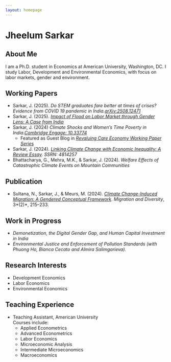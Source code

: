 ```yaml
---
layout: homepage
---
```


# Jheelum Sarkar

## About Me

I am a Ph.D. student in Economics at American University, Washington, DC. I study Labor, Development and Environmental Economics, with focus on labor markets, gender and environment.
 

## Working Papers

- Sarkar, J. (2025). *Do STEM graduates fare better at times of crises? Evidence from COVID 19 pandemic in India.[arXiv:2508.12471](https://arxiv.org/abs/2508.12471)*
- Sarkar, J. (2025). *[Impact of Flood on Labor Market through Gender Lens: A Case from India](assets/work_in_progress/Flood-Labor-Gender.pdf)*  
- Sarkar, J. (2024) *Climate Shocks and Women’s Time Poverty in India.[Cambridge Engage: 10.33774](https://www.cambridge.org/engage/coe/article-details/670ef249cec5d6c142430f63)*
    - Featured as Guest Blog in *[Revaluing Care Economy Working Paper Series](https://www.revaluingcare.org/time-poverty-and-climate-shocks-how-married-women-bear-the-brunt/)* 
- Sarkar, J. (2024). *[Linking Climate Change with Economic Inequality: A Review Essay](https://dx.doi.org/10.2139/ssrn.4814257). SSRN: 4814257*
- Bhattacharya, G., Mehra, M.K., & Sarkar, J. (2024). *Welfare Effects of Catastrophic Climate Events on Mountain Communities* 


## Publication

- Sultana, N., Sarkar, J., & Meurs, M. (2024). *[Climate Change-Induced Migration: A Gendered Conceptual Framework](https://journals.tplondon.com/md/article/view/3177)*. *Migration and Diversity*, 3*(2)*, 215–233. 


## Work in Progress

- *Demonetization, the Digital Gender Gap, and Human Capital Investment in India*
- *Environmental Justice and Enforcement of Pollution Standards (with Phuong Ho, Bianca Cecato and Almira Salimgarieva).*


## Research Interests

- Development Economics  
- Labor Economics  
- Environmental Economics 

## Teaching Experience

- Teaching Assistant, American University  
  Courses include:  
  - Applied Econometrics  
  - Advanced Econometrics 
  - Labor Economics 
  - Microeconomic Analysis  
  - Intermediate Microeconomics  
  - Macroeconomics


